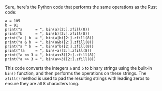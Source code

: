 Sure, here's the Python code that performs the same operations as the Rust code:
```
a = 105
b = 91
print("a      = ", bin(a)[2:].zfill(8))
print("b      = ", bin(b)[2:].zfill(8))
print("a | b  = ", bin(a|b)[2:].zfill(8))
print("a & b  = ", bin(a&b)[2:].zfill(8))
print("a ^ b  = ", bin(a^b)[2:].zfill(8))
print("!a     = ", bin(~a)[2:].zfill(8))
print("a << 3 = ", bin(a<<3)[2:].zfill(8))
print("a >> 3 = ", bin(a>>3)[2:].zfill(8))
```
This code converts the integers `a` and `b` to binary strings using the built-in `bin()` function, and then performs the operations on these strings. The `zfill()` method is used to pad the resulting strings with leading zeros to ensure they are all 8 characters long.


